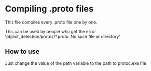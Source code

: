 # Compiling .proto files
This file compiles every .proto file one by one. <br/>  

This can be used by people who get the error 'object_detection/protos/*.proto: No such file or directory'


## How to use
Just change the value of the path variable to the path to protoc.exe file
